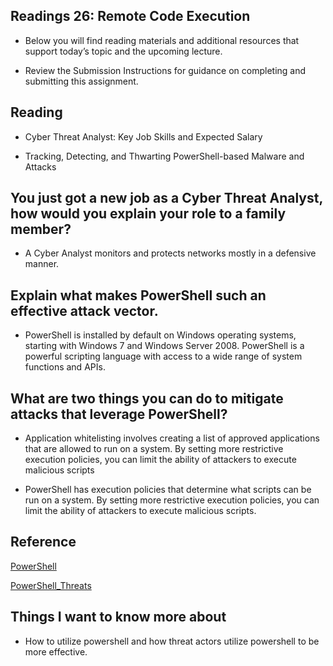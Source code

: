 ## Readings 26: Remote Code Execution

- Below you will find reading materials and additional resources that support today’s topic and the upcoming lecture.

- Review the Submission Instructions for guidance on completing and submitting this assignment.

## Reading

- Cyber Threat Analyst: Key Job Skills and Expected Salary

- Tracking, Detecting, and Thwarting PowerShell-based Malware and Attacks

## You just got a new job as a Cyber Threat Analyst, how would you explain your role to a family member? 

- A Cyber Analyst monitors and protects networks mostly in a defensive manner. 

## Explain what makes PowerShell such an effective attack vector.

- PowerShell is installed by default on Windows operating systems, starting with Windows 7 and Windows Server 2008. PowerShell is a powerful scripting language with access to a wide range of system functions and APIs.

## What are two things you can do to mitigate attacks that leverage PowerShell?

- Application whitelisting involves creating a list of approved applications that are allowed to run on a system. By setting more restrictive execution policies, you can limit the ability of attackers to execute malicious scripts

- PowerShell has execution policies that determine what scripts can be run on a system. By setting more restrictive execution policies, you can limit the ability of attackers to execute malicious scripts.


## Reference

[PowerShell](https://www.spiceworks.com/it-security/vulnerability-management/articles/cyber-threat-analyst-key-jobs-and-salary/)

[PowerShell_Threats](https://www.trendmicro.com/vinfo/us/security/news/cybercrime-and-digital-threats/tracking-detecting-and-thwarting-powershell-based-malware-and-attacks)

## Things I want to know more about

- How to utilize powershell and how threat actors utilize powershell to be more effective.
